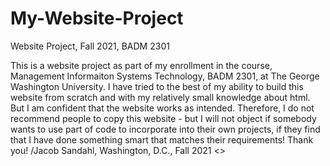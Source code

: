 # My-Website-Project
Website Project, Fall 2021, BADM 2301

<!--> This is a website project as part of my enrollment in the course, Management Informaiton Systems Technology, BADM 2301, at The George Washington University.
I have tried to the best of my ability to build this website from scratch and with my relatively small knowledge about html. 

But I am confident that the website works as intended.
Therefore, I do not recommend people to copy this website - but I will not object if somebody wants to use part of code to incorporate into their own projects, if they find that I have done something smart that matches their requirements!

Thank you!
/Jacob Sandahl, Washington, D.C., Fall 2021 <>